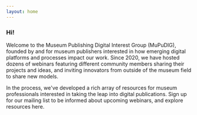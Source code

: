 ```yaml
---
layout: home
---
```

### Hi!

Welcome to the Museum Publishing Digital Interest Group (MuPuDIG), founded by and for museum publishers interested in how emerging digital platforms and processes impact our work. Since 2020, we have hosted dozens of webinars featuring different community members sharing their projects and ideas, and inviting innovators from outside of the museum field to share new models. 

In the process, we've developed a rich array of resources for museum professionals interested in taking the leap into digital publications. Sign up for our mailing list to be informed about upcoming webinars, and explore resources here.
